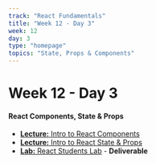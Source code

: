 ```yaml
---
track: "React Fundamentals"
title: "Week 12 - Day 3"
week: 12
day: 3
type: "homepage"
topics: "State, Props & Components"
---
```


# Week 12 - Day 3

#### React Components, State & Props
- [**Lecture:** Intro to React Components](/react-fundamentals/week-12/day-3/lecture-materials/intro-to-react-components/)
- [**Lecture:** Intro to React State & Props](/react-fundamentals/week-12/day-3/lecture-materials/intro-to-react-state-and-props/)
- [**Lab:** React Students Lab](/react-fundamentals/week-12/day-3/labs/react-students-lab/) - **Deliverable**